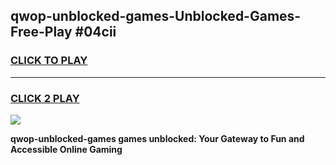 
## qwop-unblocked-games-Unblocked-Games-Free-Play #04cii
<h3>
<a href="https://us.freeplayer.one?title=qwop-unblocked-games&ref=9M">CLICK TO PLAY</a></h3>
<hr>

<h3>
<a href="https://us.freeplayer.one?title=qwop-unblocked-games&ref=9M">CLICK 2 PLAY</a>
  
</h3>

<a href="https://us.freeplayer.one?title=qwop-unblocked-games&ref=9M"><img src="https://clearcache.store/games.png"></a>


**qwop-unblocked-games games unblocked: Your Gateway to Fun and Accessible Online Gaming**

